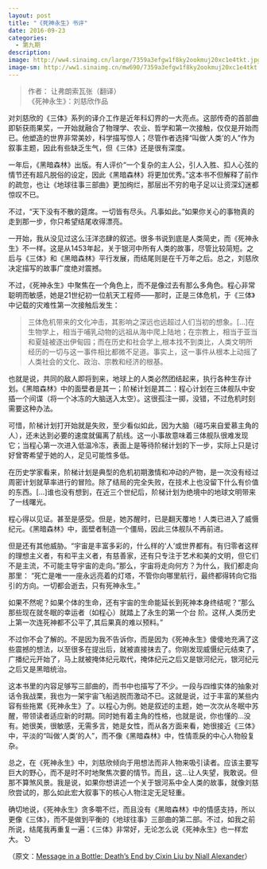 ```yaml
---
layout: post
title: "《死神永生》书评"
date: 2016-09-23
categories:
  - 第九期
description: 
image: http://ww4.sinaimg.cn/large/7359a3efgw1f8ky2ookmuj20xc1e4tkt.jpg
image-sm: http://ww1.sinaimg.cn/mw690/7359a3efgw1f8ky2ookmuj20xc1e4tkt.jpg
---
```


> 作者： 让弗朗索瓦张（翻译）<br/>
> 《死神永生》：刘慈欣作品

对刘慈欣的《三体》系列的译介工作是近年科幻界的一大亮点。这部传奇的首部曲即斩获雨果奖，一开始就融合了物理学、农业、哲学和第一次接触，仅仅是开始而已。他塑造的世界非常美妙，科学描写惊人；尽管作者选择“叫做‘人类’的人”作为叙事主题，因此有些缺乏生气，但《三体》还是很有深度。

一年后，《黑暗森林》出版。有人评价“一个复杂的主人公，引人入胜、扣人心弦的情节还有超凡脱俗的设定，因此《黑暗森林》将更加优秀。”这本书不但解释了前作的疏忽，也让《地球往事三部曲》更加绚烂，那层出不穷的电子足以让资深幻迷都惊叹不已。

不过，“天下没有不散的筵席。一切皆有尽头。凡事如此。”如果你关心的事物真的走到那一步，你只希望结尾收得漂亮。

一开始，我从没见过这么汪洋恣肆的叙述。很多书说到底是人类简史，而《死神永生》不一样。这是从1453年起，关于银河中所有人类的故事，尽管比较简短。之后与《三体》和《黑暗森林》平行发展，而结尾则是在千万年之后。总之，刘慈欣决定描写的故事广度绝对震撼。

不过，《死神永生》中聚焦在一个角色上，而不是像过去有那么多角色。程心非常聪明而敏感，她是21世纪初一位航天工程师——那时，正是三体危机，于《三体》中记载的灾难性第一次接触后发生：

> 三体危机带来的文化冲击，其影响之深远也远超过人们当初的想象。[…]在生物学上，相当于哺乳动物的远祖从海中爬上陆地；在宗教上，相当于亚当和夏娃被逐出伊甸园；而在历史和社会学上,根本找不到类比，人类文明所经历的一切与这一事件相比都微不足道。事实上，这一事件从根本上动摇了人类社会的文化、政治、宗教和经济的根基。

也就是说，共同的敌人即将到来，地球上的人类必然团结起来，执行各种生存计划。《黑暗森林》中的面壁者是其一；阶梯计划是其二：程心计划在三体舰队中安插一个间谍（将一个冰冻的大脑送入太空）。这很孤注一掷，没错，不过危机时刻需要这种办法。

可惜，阶梯计划打开始就是失败，至少看似如此，因为大脑（碰巧来自爱慕主角的人），还未达到必要的速度就偏离了航线。这一小事故意味着三体舰队很难发现它；当程心第一次进入低温冷冻，表面上是等待阶梯计划的下一步，实际上只是讨好曾寄希望于她的人，足见可能性多低。

在历史学家看来，阶梯计划是典型的危机初期激情和冲动的产物，是一次没有经过周密计划就草率进行的冒险。除了结局的完全失败，在技术上也没留下什么有价值的东西。[…]谁也没有想到，在近三个世纪后，阶梯计划为绝境中的地球文明带来了一线曙光。

程心得以见证。甚至是感受。但是，她苏醒时，已是翻天覆地！人类已进入了威慑纪元。《黑暗森林》中，面壁者制造一个僵局，因此三体舰队不再前进。

但是还有其他威胁。“宇宙是丰富多彩的，什么样的‘人’或世界都有。有归零者这样的理想主义者，有和平主义者，有慈善家，还有只专注于艺术和美的文明，但它们不是主流，不可能主导宇宙的走向。”那么，宇宙将走向何方？为什么，我们都走向那里： “死亡是唯一一座永远亮着的灯塔，不管你向哪里航行，最终都得转向它指引的方向。一切都会逝去，只有死神永生。”

如果不然呢？如果个体的生命，还有宇宙的生命能延长到死神本身终结呢？“那么那些现在就冬眠的幸运者（如程心）就踏上了永生的第一个台 阶。这样,人类历史上第一次连死神都不公平了,其后果真的难以预料。”

不过你不会了解的。不是因为我不告诉你，而是因为《死神永生》傻傻地充满了这些震撼的想法，以至很多在提出后，就被直接抹去了。你刚发现威慑纪元结束了，广播纪元开始了，马上就被掩体纪元取代，掩体纪元之后又是银河纪元，银河纪元之后又是黑暗统治。

这本书里的内容足够写三部曲的，而书中也描写了不少。一段与四维实体的抽象对话令我战栗，我也为一架宇宙飞船逃脱而激动不已。这就是说，过于丰富的某些内容有些拖累《死神永生》了。以程心为例。她是叙述的主题，她一次次从冬眠中苏醒，带领读者适应新的时期。同时她有着主角的性格，也就是说，你也懂的…没有。她很美，很敏感，无需多言，她是女性，而从各方面来看，她很接近《三体》中，平淡的“叫做‘人类’的人”，而不像《黑暗森林》中，性情乖戾的中心人物般复杂。

总之，在《死神永生》中，刘慈欣倾向于用想法而非人物来吸引读者。应该主要写巨大的野心，而不是时不时地聚焦次要的情节。而且，这…让人失望，我敢说。但那不算煞风景。我是说，如果你想讲述一个关于银河系中全人类的故事，就像刘慈欣尝试的，那么如此宏大叙事下的核心人物注定无足轻重。

确切地说，《死神永生》贪多嚼不烂，而且没有《黑暗森林》中的情感支持，所以更像《三体》，而不是做到平衡的《地球往事》三部曲的第二部。不过，如我之前所说，结尾我再重复一遍：《三体》非常好，无论怎么说《死神永生》也一样宏大。 ⎋

（原文：[Message in a Bottle: Death’s End by Cixin Liu by Niall Alexander](http://www.tor.com/2016/09/20/message-in-a-bottle-deaths-end-by-cixin-liu/)）
